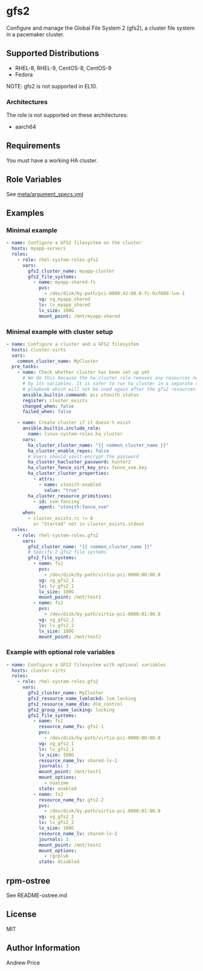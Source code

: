 # gfs2


Configure and manage the Global File System 2 (gfs2), a cluster file system in a pacemaker cluster.

## Supported Distributions

* RHEL-8, RHEL-9, CentOS-8, CentOS-9
* Fedora

NOTE: gfs2 is not supported in EL10.

### Architectures

The role is not supported on these architectures:

* aarch64

## Requirements

You must have a working HA cluster.

## Role Variables

See [meta/argument_specs.yml](meta/argument_specs.yml)

## Examples

### Minimal example

```yaml
- name: Configure a GFS2 filesystem on the cluster
  hosts: myapp-servers
  roles:
    - role: rhel-system-roles.gfs2
      vars:
        gfs2_cluster_name: myapp-cluster
        gfs2_file_systems:
          - name: myapp-shared-fs
            pvs:
              - /dev/disk/by-path/pci-0000:42:00.0-fc-0xf000-lun-1
            vg: vg_myapp_shared
            lv: lv_myapp_shared
            lv_size: 100G
            mount_point: /mnt/myapp-shared
```

### Minimal example with cluster setup

```yaml
- name: Configure a cluster and a GFS2 filesystem
  hosts: cluster-virts
  vars:
    common_cluster_name: MyCluster
  pre_tasks:
    - name: Check whether cluster has been set up yet
      # We do this because the ha_cluster role removes any resources not specified
      # by its variables. It is safer to run ha_cluster in a separate one-off
      # playbook which will not be used again after the gfs2 resources are created.
      ansible.builtin.command: pcs stonith status
      register: cluster_exists
      changed_when: false
      failed_when: false

    - name: Create cluster if it doesn't exist
      ansible.builtin.include_role:
        name: linux-system-roles.ha_cluster
      vars:
        ha_cluster_cluster_name: "{{ common_cluster_name }}"
        ha_cluster_enable_repos: false
        # Users should vault-encrypt the password
        ha_cluster_hacluster_password: hunter2
        ha_cluster_fence_virt_key_src: fence_xvm.key
        ha_cluster_cluster_properties:
          - attrs:
            - name: stonith-enabled
              value: "true"
        ha_cluster_resource_primitives:
          - id: xvm-fencing
            agent: "stonith:fence_xvm"
      when:
        - cluster_exists.rc != 0
          or "Started" not in cluster_exists.stdout
  roles:
    - role: rhel-system-roles.gfs2
      vars:
        gfs2_cluster_name: "{{ common_cluster_name }}"
        # Specify 2 gfs2 file systems
        gfs2_file_systems:
          - name: fs1
            pvs:
              - /dev/disk/by-path/virtio-pci-0000:00:08.0
            vg: vg_gfs2_1
            lv: lv_gfs2_1
            lv_size: 100G
            mount_point: /mnt/test1
          - name: fs2
            pvs:
              - /dev/disk/by-path/virtio-pci-0000:01:00.0
            vg: vg_gfs2_2
            lv: lv_gfs2_2
            lv_size: 100G
            mount_point: /mnt/test2
```

### Example with optional role variables

```yaml
- name: Configure a GFS2 filesystem with optional variables
  hosts: cluster-virts
  roles:
    - role: rhel-system-roles.gfs2
      vars:
        gfs2_cluster_name: MyCluster
        gfs2_resource_name_lvmlockd: lvm_locking
        gfs2_resource_name_dlm: dlm_control
        gfs2_group_name_locking: locking
        gfs2_file_systems:
          - name: fs1
            resource_name_fs: gfs2-1
            pvs:
              - /dev/disk/by-path/virtio-pci-0000:00:08.0
            vg: vg_gfs2_1
            lv: lv_gfs2_1
            lv_size: 100G
            resource_name_lv: shared-lv-1
            journals: 3
            mount_point: /mnt/test1
            mount_options:
              - noatime
            state: enabled
          - name: fs2
            resource_name_fs: gfs2-2
            pvs:
              - /dev/disk/by-path/virtio-pci-0000:01:00.0
            vg: vg_gfs2_2
            lv: lv_gfs2_2
            lv_size: 100G
            resource_name_lv: shared-lv-2
            journals: 3
            mount_point: /mnt/test2
            mount_options:
              - rgrplvb
            state: disabled
```

## rpm-ostree

See README-ostree.md

## License

MIT

## Author Information

Andrew Price
